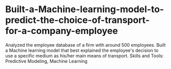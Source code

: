 # Built-a-Machine-learning-model-to-predict-the-choice-of-transport-for-a-company-employee
Analyzed the employee database of a firm with around 500 employees. Built a Machine learning model that best explained the employee's decision to use a specific medium as his/her main means of transport.  Skills and Tools:  Predictive Modeling, Machine Learning
